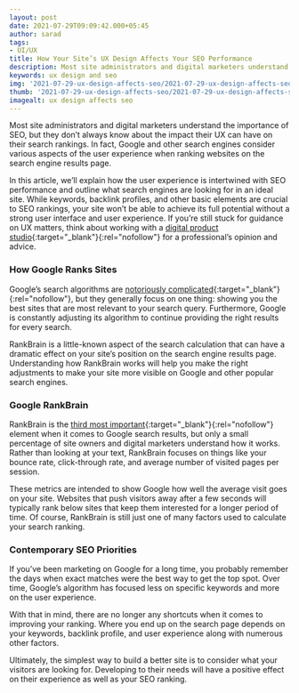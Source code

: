 ```yaml
---
layout: post
date: 2021-07-29T09:09:42.000+05:45
author: sarad
tags:
- UI/UX
title: How Your Site’s UX Design Affects Your SEO Performance
description: Most site administrators and digital marketers understand the importance of SEO, but they don’t always know about the impact their UX can have on their search rankings.
keywords: ux design and seo
img: '2021-07-29-ux-design-affects-seo/2021-07-29-ux-design-affects-seo.png'
thumb: '2021-07-29-ux-design-affects-seo/2021-07-29-ux-design-affects-seo-thumb.png'
imagealt: ux design affects seo
---
```


Most site administrators and digital marketers understand the importance of SEO, but they don’t always know about the impact their UX can have on their search rankings. In fact<!--more-->, Google and other search engines consider various aspects of the user experience when ranking websites on the search engine results page.

In this article, we’ll explain how the user experience is intertwined with SEO performance and outline what search engines are looking for in an ideal site. While keywords, backlink profiles, and other basic elements are crucial to SEO rankings, your site won’t be able to achieve its full potential without a strong user interface and user experience. If you’re still stuck for guidance on UX matters, think about working with a [digital product studio](https://bighuman.com/){:target="_blank"}{:rel="nofollow"} for a professional’s opinion and advice.

### How Google Ranks Sites
Google’s search algorithms are [notoriously complicated](https://www.google.com/search/howsearchworks/algorithms/){:target="_blank"}{:rel="nofollow"}, but they generally focus on one thing: showing you the best sites that are most relevant to your search query. Furthermore, Google is constantly adjusting its algorithm to continue providing the right results for every search.

RankBrain is a little-known aspect of the search calculation that can have a dramatic effect on your site’s position on the search engine results page. Understanding how RankBrain works will help you make the right adjustments to make your site more visible on Google and other popular search engines.


### Google RankBrain
RankBrain is the [third most important](https://searchengineland.com/faq-all-about-the-new-google-rankbrain-algorithm-234440){:target="_blank"}{:rel="nofollow"} element when it comes to Google search results, but only a small percentage of site owners and digital marketers understand how it works. Rather than looking at your text, RankBrain focuses on things like your bounce rate, click-through rate, and average number of visited pages per session.

These metrics are intended to show Google how well the average visit goes on your site. Websites that push visitors away after a few seconds will typically rank below sites that keep them interested for a longer period of time. Of course, RankBrain is still just one of many factors used to calculate your search ranking.

### Contemporary SEO Priorities
If you’ve been marketing on Google for a long time, you probably remember the days when exact matches were the best way to get the top spot. Over time, Google’s algorithm has focused less on specific keywords and more on the user experience.

With that in mind, there are no longer any shortcuts when it comes to improving your ranking. Where you end up on the search page depends on your keywords, backlink profile, and user experience along with numerous other factors.

Ultimately, the simplest way to build a better site is to consider what your visitors are looking for. Developing to their needs will have a positive effect on their experience as well as your SEO ranking. 
